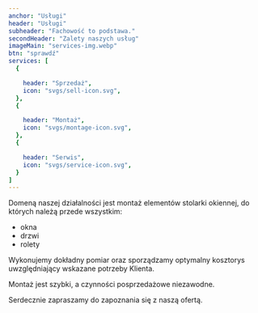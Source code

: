 ```yaml
---
anchor: "Usługi"
header: "Usługi"
subheader: "Fachowość to podstawa."
secondHeader: "Zalety naszych usług"
imageMain: "services-img.webp"
btn: "sprawdź"
services: [
  {

    header: "Sprzedaż",
    icon: "svgs/sell-icon.svg",
  },
  {

    header: "Montaż",
    icon: "svgs/montage-icon.svg",
  },
  {

    header: "Serwis",
    icon: "svgs/service-icon.svg",
  }
]
---
```


Domeną naszej działalności jest montaż elementów stolarki okiennej, do których należą przede wszystkim:

*   okna
*   drzwi
*   rolety

Wykonujemy dokładny pomiar oraz sporządzamy optymalny kosztorys uwzględniający wskazane potrzeby Klienta.

Montaż jest szybki, a czynności posprzedażowe niezawodne.

<span class="span-dark">Serdecznie zapraszamy do zapoznania się z naszą ofertą.</span>